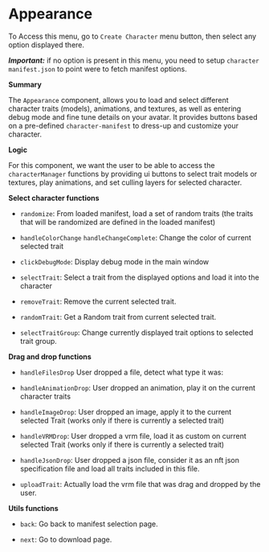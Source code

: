 # Appearance

To Access this menu, go to `Create Character` menu button, then select any option displayed there.

***Important:*** if no option is present in this menu, you need to setup `character manifest.json` to point were to fetch manifest options.

**Summary**

The `Appearance` component, allows you to load and select different character traits (models), animations, and textures, as well as entering debug mode and fine tune details on your avatar. It provides buttons based on a pre-defined `character-manifest` to dress-up and customize your character.

**Logic**

For this component, we want the user to be able to access the `characterManager` functions by providing ui buttons to select trait models or textures, play animations, and set culling layers for selected character.

**Select character functions**

- `randomize`: From loaded manifest, load a set of random traits (the traits that will be randomized are defined in the loaded manifest)

- `handleColorChange` `handleChangeComplete`: Change the color of current selected trait

- `clickDebugMode`: Display debug mode in the main window

- `selectTrait`: Select a trait from the displayed options and load it into the character

- `removeTrait`: Remove the current selected trait.

- `randomTrait`: Get a Random trait from current selected trait.

- `selectTraitGroup`: Change currently displayed trait options to selected trait group.

**Drag and drop functions**

- `handleFilesDrop` User dropped a file, detect what type it was:

- `handleAnimationDrop`: User dropped an animation, play it on the current character traits

- `handleImageDrop`: User dropped an image, apply it to the current selected Trait (works only if there is currently a selected trait)

- `handleVRMDrop`: User dropped a vrm file, load it as custom on current selected Trait (works only if there is currently a selected trait)

- `handleJsonDrop`: User dropped a json file, consider it as an nft json specification file and load all traits included in this file.

- `uploadTrait`: Actually load the vrm file that was drag and dropped by the user.

**Utils functions**

- `back`: Go back to manifest selection page.

- `next`: Go to download page.